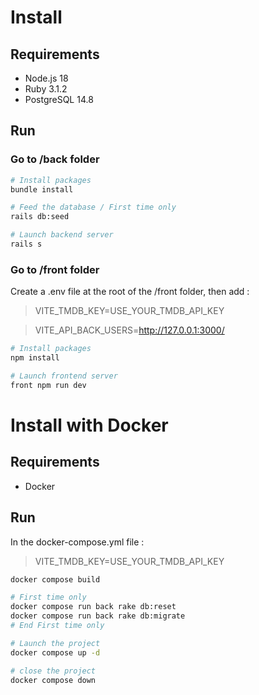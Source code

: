 # Install

## Requirements

- Node.js 18
- Ruby 3.1.2
- PostgreSQL 14.8

## Run
### Go to /back folder
```bash
# Install packages
bundle install

# Feed the database / First time only
rails db:seed

# Launch backend server
rails s
```

### Go to /front folder
Create a .env file at the root of the /front folder, then add :
>VITE_TMDB_KEY=USE_YOUR_TMDB_API_KEY

>VITE_API_BACK_USERS=http://127.0.0.1:3000/
```bash
# Install packages
npm install

# Launch frontend server
front npm run dev
```



# Install with Docker

## Requirements

- Docker

## Run
In the docker-compose.yml file :
>VITE_TMDB_KEY=USE_YOUR_TMDB_API_KEY
```bash
docker compose build

# First time only
docker compose run back rake db:reset
docker compose run back rake db:migrate
# End First time only

# Launch the project
docker compose up -d

# close the project
docker compose down
```
